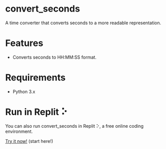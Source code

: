 # convert_seconds
A time converter that converts seconds to a more readable representation.

# Features
- Converts seconds to HH:MM:SS format.

# Requirements
- Python 3.x

# Run in Replit ⠕

You can also run convert_seconds in Replit ⠕, a free online coding environment.

[Try it now!](https://replit.com) (start here!)
